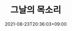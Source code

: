 ---
upper_message: 2020년 8월 17일 - 11월 27일
title: 그날의 목소리
sub_title: 故김학순 공개증언 30주년 기념전시(편집)
date: 2021-08-23T20:36:03+09:00
image: 'https://images.unsplash.com/photo-1598946423291-ce029c687a42?ixlib=rb-1.2.1&ixid=eyJhcHBfaWQiOjEyMDd9&auto=format&fit=crop&w=500&q=80'
button_name: 전시소개 보기
button_url: /exhibitions/ex-01/
weight: 3
---